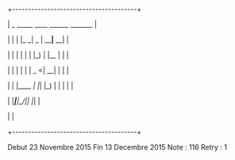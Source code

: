 +---------------------------------------+

|   _      _____ ____  ______ _______   |

|  | |    |_   _|  _ \|  ____|__   __|  |

|  | |      | | | |_) | |__     | |     |

|  | |      | | |  _ <|  __|    | |     |

|  | |____ _| |_| |_) | |       | |     |

|  |______|_____|____/|_|       |_|     |

|                                       |

+---------------------------------------+

Debut 23 Novembre 2015
Fin 13 Decembre 2015
Note : 116
Retry : 1
